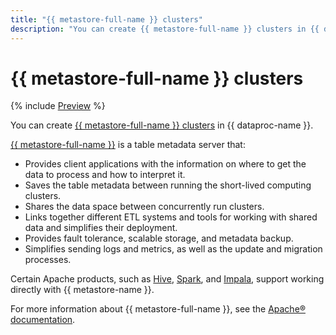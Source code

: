 ```yaml
---
title: "{{ metastore-full-name }} clusters"
description: "You can create {{ metastore-full-name }} clusters in {{ dataproc-name }}."
---
```


# {{ metastore-full-name }} clusters

{% include [Preview](../../_includes/note-preview.md) %}

You can create [{{ metastore-full-name }} clusters](../operations/metastore/cluster-create.md) in {{ dataproc-name }}.

[{{ metastore-full-name }}](https://cwiki.apache.org/confluence/display/hive/design#Design-Metastore) is a table metadata server that:

* Provides client applications with the information on where to get the data to process and how to interpret it.
* Saves the table metadata between running the short-lived computing clusters.
* Shares the data space between concurrently run clusters.
* Links together different ETL systems and tools for working with shared data and simplifies their deployment.
* Provides fault tolerance, scalable storage, and metadata backup.
* Simplifies sending logs and metrics, as well as the update and migration processes.

Certain Apache products, such as [Hive](https://hive.apache.org/), [Spark](https://spark.apache.org/), and [Impala](https://impala.apache.org/overview.html), support working directly with {{ metastore-name }}.

For more information about {{ metastore-full-name }}, see the [Apache® documentation](https://cwiki.apache.org/confluence/display/hive/design#Design-Metastore).
